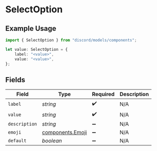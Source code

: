 # SelectOption

## Example Usage

```typescript
import { SelectOption } from "discord/models/components";

let value: SelectOption = {
    label: "<value>",
    value: "<value>",
};
```

## Fields

| Field                                                | Type                                                 | Required                                             | Description                                          |
| ---------------------------------------------------- | ---------------------------------------------------- | ---------------------------------------------------- | ---------------------------------------------------- |
| `label`                                              | *string*                                             | :heavy_check_mark:                                   | N/A                                                  |
| `value`                                              | *string*                                             | :heavy_check_mark:                                   | N/A                                                  |
| `description`                                        | *string*                                             | :heavy_minus_sign:                                   | N/A                                                  |
| `emoji`                                              | [components.Emoji](../../models/components/emoji.md) | :heavy_minus_sign:                                   | N/A                                                  |
| `default`                                            | *boolean*                                            | :heavy_minus_sign:                                   | N/A                                                  |